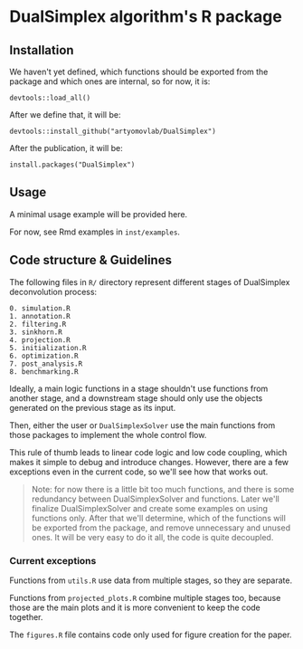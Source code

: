 # DualSimplex algorithm's R package

## Installation
We haven't yet defined, which functions should be exported
from the package and which ones are internal, so for now, it is:
```
devtools::load_all()
```

After we define that, it will be: 
```
devtools::install_github("artyomovlab/DualSimplex")
```

After the publication, it will be:
```
install.packages("DualSimplex")
```


## Usage
A minimal usage example will be provided here.

For now, see Rmd examples in `inst/examples`.


## Code structure & Guidelines

The following files in `R/` directory represent different stages
of DualSimplex deconvolution process:
```
0. simulation.R
1. annotation.R
2. filtering.R
3. sinkhorn.R
4. projection.R
5. initialization.R
6. optimization.R
7. post_analysis.R
8. benchmarking.R
```

Ideally, a main logic functions in a stage shouldn't use 
functions from another stage, and a downstream stage 
should only use the objects generated on the previous stage as its input. 

Then, either the user or `DualSimplexSolver` use the main
functions from those packages to implement the whole control flow.

This rule of thumb leads to linear code logic and low code coupling,
which makes it simple to debug and introduce changes. However, there are
a few exceptions even in the current code, so we'll see how that works out.

> Note: for now there is a little bit too much functions, and there is
some redundancy between DualSimplexSolver and functions. Later we'll finalize
DualSimplexSolver and create some examples on using functions only. 
After that we'll determine, which of the functions will be exported
from the package, and remove unnecessary and unused ones.
It will be very easy to do it all, the code is quite decoupled.


### Current exceptions
Functions from `utils.R` use data from multiple stages, so they are separate.

Functions from `projected_plots.R` combine multiple stages too, because
those are the main plots and it is more convenient to keep the code together.

The `figures.R` file contains code only used for figure creation for the paper.
